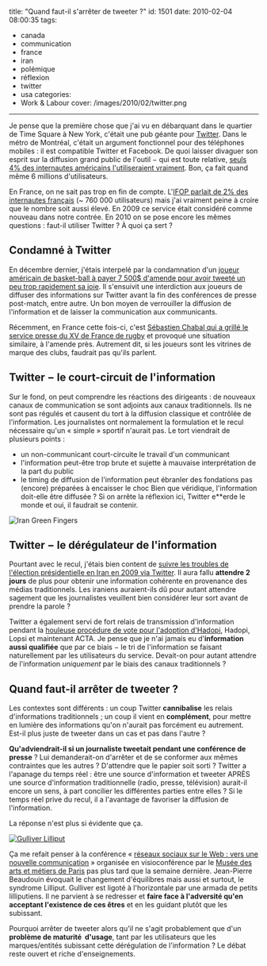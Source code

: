 title: "Quand faut-il s'arrêter de tweeter ?"
id: 1501
date: 2010-02-04 08:00:35
tags:
- canada
- communication
- france
- iran
- polémique
- réflexion
- twitter
- usa
categories:
- Work & Labour
cover: /images/2010/02/twitter.png
---

Je pense que la première chose que j'ai vu en débarquant dans le quartier de Time Square à New York, c'était une pub géante pour [Twitter](http://twitter.com/). Dans le métro de Montréal, c'était un argument fonctionnel pour des téléphones mobiles : il est compatible Twitter et Facebook. De quoi laisser divaguer son esprit sur la diffusion grand public de l'outil − qui est toute relative, [seuls 4% des internautes américains l'utiliseraient vraiment](http://www.emarketer.com/Article.aspx?R=1007059). Bon, ça fait quand même 6 millions d'utilisateurs.

En France, on ne sait pas trop en fin de compte. L'[IFOP parlait de 2% des internautes français](http://www.ifop.fr/media/poll/917-1-study_file.pdf) (~ 760 000 utilisateurs) mais j'ai vraiment peine à croire que le nombre soit aussi élevé. En 2009 ce service était considéré comme nouveau dans notre contrée. En 2010 on se pose encore les mêmes questions : faut-il utiliser Twitter ? À quoi ça sert ?

<!--more-->

## Condamné à Twitter

En décembre dernier, j'étais interpelé par la condamnation d'un [joueur américain de basket-ball à payer 7 500$ d'amende pour avoir tweeté un peu trop rapidement sa joie](http://www.sports.fr/cmc/scanner/nba/200951/bucks-twitter-fatal-a-jennings_259901.html). Il s'ensuivit une interdiction aux joueurs de diffuser des informations sur Twitter avant la fin des conférences de presse post-match, entre autre.
Un bon moyen de verrouiller la diffusion de l'information et de laisser la communication aux communicants.

Récemment, en France cette fois-ci, c'est [Sébastien Chabal qui a grillé le service presse du XV de France de rugby](http://www.ozap.com/actu/sebastien-chabal-agace-superieurs-twitter/323290) et provoqué une situation similaire, à l'amende près.
Autrement dit, si les joueurs sont les vitrines de marque des clubs, faudrait pas qu'ils parlent.

## Twitter − le court-circuit de l'information

Sur le fond, on peut comprendre les réactions des dirigeants : de nouveaux canaux de communication se sont adjoints aux canaux traditionnels. Ils ne sont pas régulés et causent du tort à la diffusion classique et contrôlée de l'information. Les journalistes ont normalement la formulation et le recul nécessaire qu'un « simple » sportif n'aurait pas. Le tort viendrait de plusieurs points :

*   un non-communicant court-circuite le travail d'un communicant
*   l'information peut-être trop brute et sujette à mauvaise interprétation de la part du public
*   le timing de diffusion de l'information peut ébranler des fondations pas (encore) préparées à encaisser le choc
Bien que véridique, l'information doit-elle être diffusée ? Si on arrête la réflexion ici, Twitter e**erde le monde et oui, il faudrait se contenir.

![](/images/2010/02/Iranian-voter-green-fingers.jpg "Iran Green Fingers")

## Twitter − le dérégulateur de l'information

Pourtant avec le recul, j'étais bien content de [suivre les troubles de l'élection présidentielle en Iran en 2009 via Twitter](http://iran.twazzup.com/). Il aura fallu **attendre 2 jours** de plus pour obtenir une information cohérente en provenance des médias traditionnels. Les iraniens auraient-ils dû pour autant attendre sagement que les journalistes veuillent bien considérer leur sort avant de prendre la parole ?

Twitter a également servi de fort relais de transmission d'information pendant la [houleuse procédure de vote pour l'adoption d'Hadopi](http://www.twazzup.com/?q=hadopi&amp;l=all), Hadopi, Lopsi et maintenant ACTA. Je pense que je n'ai jamais eu d'**information aussi qualifiée** que par ce biais − le tri de l'information se faisant naturellement par les utilisateurs du service.
Devait-on pour autant attendre de l'information _uniquement_ par le biais des canaux traditionnels ?

## Quand faut-il arrêter de tweeter ?

Les contextes sont différents : un coup Twitter **cannibalise** les relais d'informations traditionnels ; un coup il vient en **complément**, pour mettre en lumière des informations qu'on n'aurait pas forcément eu autrement. Est-il plus juste de tweeter dans un cas et pas dans l'autre ?

**Qu'adviendrait-il si un journaliste tweetait pendant une conférence de presse** ? Lui demanderait-on d'arrêter et de se conformer aux mêmes contraintes que les autres ? D'attendre que le papier soit sorti ? Twitter a l'apanage du temps réel : être une source d'information et tweeter APRÈS une source d'information traditionnelle (radio, presse, télévision) aurait-il encore un sens, à part concilier les différentes parties entre elles ?
Si le temps réel prive du recul, il a l'avantage de favoriser la diffusion de l'information.

La réponse n'est plus si évidente que ça.

[![](/images/2010/02/gulliver-lilliput-300x200.jpg "Gulliver Lilliput")](http://www.gutenberg.org/files/15560/15560-h/15560-h.htm)

Ça me refait penser à la conférence « [réseaux sociaux sur le Web : vers une nouvelle communication](http://www.arts-et-metiers.net/musee.php?P=225&amp;id=381&amp;cycle=101) » organisée en visioconférence par le [Musée des arts et métiers de Paris](http://www.arts-et-metiers.net/) pas plus tard que la semaine dernière. Jean-Pierre Beaudouin évoquait le changement d'équilibres mais aussi et surtout, le syndrome Lilliput. Gulliver est ligoté à l'horizontale par une armada de petits lilliputiens. Il ne parvient à se redresser et **faire face à l'adversité qu'en acceptant l'existence de ces êtres** et en les guidant plutôt que les subissant.

Pourquoi arrêter de tweeter alors qu'il ne s'agit probablement que d'un **problème de maturité  d'usage**, tant par les utilisateurs que les marques/entités subissant cette dérégulation de l'information ? Le débat reste ouvert et riche d'enseignements.